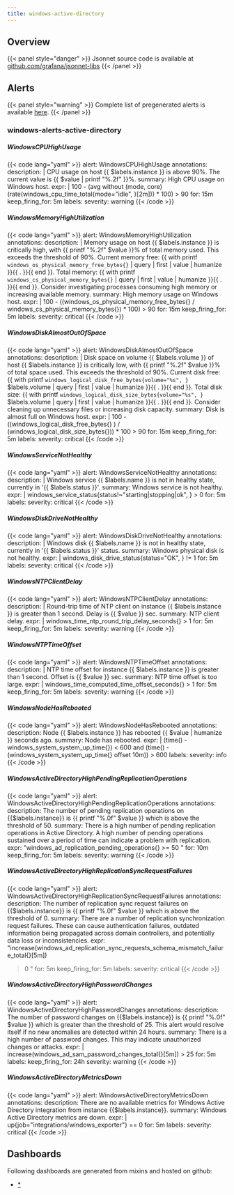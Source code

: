 ```yaml
---
title: windows-active-directory
---
```


## Overview



{{< panel style="danger" >}}
Jsonnet source code is available at [github.com/grafana/jsonnet-libs](https://github.com/grafana/jsonnet-libs/tree/master/windows-active-directory-mixin)
{{< /panel >}}

## Alerts

{{< panel style="warning" >}}
Complete list of pregenerated alerts is available [here](https://github.com/monitoring-mixins/website/blob/master/assets/windows-active-directory/alerts.yaml).
{{< /panel >}}

### windows-alerts-active-directory

##### WindowsCPUHighUsage

{{< code lang="yaml" >}}
alert: WindowsCPUHighUsage
annotations:
  description: |
    CPU usage on host {{ $labels.instance }} is above 90%. The current value is {{ $value | printf "%.2f" }}%.
  summary: High CPU usage on Windows host.
expr: |
  100 - (avg without (mode, core) (rate(windows_cpu_time_total{mode="idle", }[2m])) * 100) > 90
for: 15m
keep_firing_for: 5m
labels:
  severity: warning
{{< /code >}}
 
##### WindowsMemoryHighUtilization

{{< code lang="yaml" >}}
alert: WindowsMemoryHighUtilization
annotations:
  description: |
    Memory usage on host {{ $labels.instance }} is critically high, with {{ printf "%.2f" $value }}% of total memory used.
    This exceeds the threshold of 90%.
    Current memory free: {{ with printf `windows_os_physical_memory_free_bytes{}` | query | first | value | humanize }}{{ . }}{{ end }}.
    Total memory: {{ with printf `windows_cs_physical_memory_bytes{}` | query | first | value | humanize }}{{ . }}{{ end }}.
    Consider investigating processes consuming high memory or increasing available memory.
  summary: High memory usage on Windows host.
expr: |
  100 - ((windows_os_physical_memory_free_bytes{}
  /
  windows_cs_physical_memory_bytes{}) * 100) > 90
for: 15m
keep_firing_for: 5m
labels:
  severity: critical
{{< /code >}}
 
##### WindowsDiskAlmostOutOfSpace

{{< code lang="yaml" >}}
alert: WindowsDiskAlmostOutOfSpace
annotations:
  description: |
    Disk space on volume {{ $labels.volume }} of host {{ $labels.instance }} is critically low, with {{ printf "%.2f" $value }}% of total space used.
    This exceeds the threshold of 90%.
    Current disk free: {{ with printf `windows_logical_disk_free_bytes{volume="%s", }` $labels.volume | query | first | value | humanize }}{{ . }}{{ end }}.
    Total disk size: {{ with printf `windows_logical_disk_size_bytes{volume="%s", }` $labels.volume | query | first | value | humanize }}{{ . }}{{ end }}.
    Consider cleaning up unnecessary files or increasing disk capacity.
  summary: Disk is almost full on Windows host.
expr: |
  100 - ((windows_logical_disk_free_bytes{} ) / (windows_logical_disk_size_bytes{})) * 100  > 90
for: 15m
keep_firing_for: 5m
labels:
  severity: critical
{{< /code >}}
 
##### WindowsServiceNotHealthy

{{< code lang="yaml" >}}
alert: WindowsServiceNotHealthy
annotations:
  description: |
    Windows service {{ $labels.name }} is not in healthy state, currently in '{{ $labels.status }}'.
  summary: Windows service is not healthy.
expr: |
  windows_service_status{status!~"starting|stopping|ok", } > 0
for: 5m
labels:
  severity: critical
{{< /code >}}
 
##### WindowsDiskDriveNotHealthy

{{< code lang="yaml" >}}
alert: WindowsDiskDriveNotHealthy
annotations:
  description: |
    Windows disk {{ $labels.name }} is not in healthy state, currently in '{{ $labels.status }}' status.
  summary: Windows physical disk is not healthy.
expr: |
  windows_disk_drive_status{status="OK", } != 1
for: 5m
labels:
  severity: critical
{{< /code >}}
 
##### WindowsNTPClientDelay

{{< code lang="yaml" >}}
alert: WindowsNTPClientDelay
annotations:
  description: |
    Round-trip time of NTP client on instance {{ $labels.instance }} is greater than 1 second. Delay is {{ $value }} sec.
  summary: NTP client delay.
expr: |
  windows_time_ntp_round_trip_delay_seconds{} > 1
for: 5m
keep_firing_for: 5m
labels:
  severity: warning
{{< /code >}}
 
##### WindowsNTPTimeOffset

{{< code lang="yaml" >}}
alert: WindowsNTPTimeOffset
annotations:
  description: |
    NTP time offset for instance {{ $labels.instance }} is greater than 1 second. Offset is {{ $value }} sec.
  summary: NTP time offset is too large.
expr: |
  windows_time_computed_time_offset_seconds{} > 1
for: 5m
keep_firing_for: 5m
labels:
  severity: warning
{{< /code >}}
 
##### WindowsNodeHasRebooted

{{< code lang="yaml" >}}
alert: WindowsNodeHasRebooted
annotations:
  description: Node {{ $labels.instance }} has rebooted {{ $value | humanize }} seconds
    ago.
  summary: Node has rebooted.
expr: |
  (time() - windows_system_system_up_time{}) < 600
  and
  (time() - (windows_system_system_up_time{} offset 10m)) > 600
labels:
  severity: info
{{< /code >}}
 
##### WindowsActiveDirectoryHighPendingReplicationOperations

{{< code lang="yaml" >}}
alert: WindowsActiveDirectoryHighPendingReplicationOperations
annotations:
  description: The number of pending replication operations on {{$labels.instance}}
    is {{ printf "%.0f" $value }} which is above the threshold of 50.
  summary: There is a high number of pending replication operations in Active Directory.
    A high number of pending operations sustained over a period of time can indicate
    a problem with replication.
expr: "windows_ad_replication_pending_operations{} >= 50 
"
for: 10m
keep_firing_for: 5m
labels:
  severity: warning
{{< /code >}}
 
##### WindowsActiveDirectoryHighReplicationSyncRequestFailures

{{< code lang="yaml" >}}
alert: WindowsActiveDirectoryHighReplicationSyncRequestFailures
annotations:
  description: The number of replication sync request failures on {{$labels.instance}}
    is {{ printf "%.0f" $value }} which is above the threshold of 0.
  summary: There are a number of replication synchronization request failures. These
    can cause authentication failures, outdated information being propagated across
    domain controllers, and potentially data loss or inconsistencies.
expr: "increase(windows_ad_replication_sync_requests_schema_mismatch_failure_total{}[5m])
  > 0 
"
for: 5m
keep_firing_for: 5m
labels:
  severity: critical
{{< /code >}}
 
##### WindowsActiveDirectoryHighPasswordChanges

{{< code lang="yaml" >}}
alert: WindowsActiveDirectoryHighPasswordChanges
annotations:
  description: The number of password changes on {{$labels.instance}} is {{ printf
    "%.0f" $value }} which is greater than the threshold of 25. This alert would resolve
    itself if no new anomalies are detected within 24 hours.
  summary: There is a high number of password changes. This may indicate unauthorized
    changes or attacks.
expr: |
  increase(windows_ad_sam_password_changes_total{}[5m]) > 25
for: 5m
labels:
  keep_firing_for: 24h
  severity: warning
{{< /code >}}
 
##### WindowsActiveDirectoryMetricsDown

{{< code lang="yaml" >}}
alert: WindowsActiveDirectoryMetricsDown
annotations:
  description: There are no available metrics for Windows Active Directory integration
    from instance {{$labels.instance}}.
  summary: Windows Active Directory metrics are down.
expr: |
  up{job="integrations/windows_exporter"} == 0
for: 5m
labels:
  severity: critical
{{< /code >}}
 
## Dashboards
Following dashboards are generated from mixins and hosted on github:


- [*](https://github.com/monitoring-mixins/website/blob/master/assets/windows-active-directory/dashboards/*.json)
